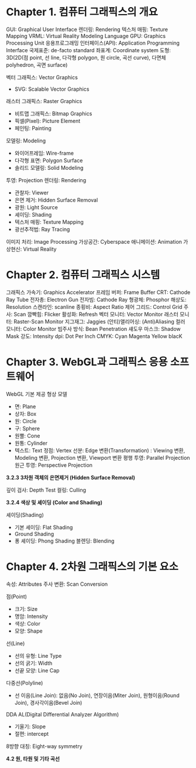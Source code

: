 # Chapter 1. 컴퓨터 그래픽스의 개요

GUI: Graphical User Interface
렌더링: Rendering
텍스처 매핑: Texture Mapping
VRML: Virtual Reality Modeling Language
GPU: Graphics Processing Unit
응용프로그래밍 인터페이스(API): Application Programming Interface
국제표준: de-facto standard
좌표계: Coordinate system
도형: 3D(2D(점 point, 선 line, 다각형 polygon, 원 circle, 곡선 curve), 다면체 polyhedron, 곡면 surface)

벡터 그래픽스: Vector Graphics
 - SVG: Scalable Vector Graphics

래스터 그래픽스: Raster Graphics
 - 비트맵 그래픽스: Bitmap Graphics
 - 픽셀(Pixel): Picture Element
 - 페인팅: Painting

모델링: Modeling
 - 와이어프레임: Wire-frame
 - 다각형 표면: Polygon Surface
 - 솔리드 모델링: Solid Modeling

투영: Projection
렌더링: Rendering
 - 관찰자: Viewer
 - 은면 제거: Hidden Surface Removal
 - 광원: Light Source
 - 셰이딩: Shading
 - 텍스처 매핑: Texture Mapping
 - 광선추적법: Ray Tracing

이미지 처리: Image Processing
가상공간: Cyberspace
애니메이션: Animation
가상현신: Virtual Reality

# Chapter 2. 컴퓨터 그래픽스 시스템

그래픽스 가속기: Graphics Accelerator
프레임 버퍼: Frame Buffer
CRT: Cathode Ray Tube
전자총: Electron Gun
전자빔: Cathode Ray
형광체: Phosphor
해상도: Resolution
스캔라인: scanline
종횡비: Aspect Ratio
제어 그리드: Control Grid
주사: Scan
깜빡힘: Flicker
활성화: Refresh
벡터 모니터: Vector Monitor
래스터 모니터: Raster-Scan Monitor
지그재그: Jaggies
(안티)앨리어싱: (Anti)Aliasing
컬러 모니터: Color Monitor
빔주사 방식: Bean Penetration
섀도우 마스크: Shadow Mask
강도: Intensity
dpi: Dot Per Inch
CMYK: Cyan Magenta Yellow blacK

# Chapter 3. WebGL과 그래픽스 응용 소프트웨어

WebGL 기본 제공 형상 모델
 - 면: Plane
 - 상자: Box
 - 원: Circle
 - 구: Sphere
 - 원뿔: Cone
 - 원통: Cylinder
 - 텍스트: Text
정점: Vertex
선분: Edge
변환(Transformation)
 : Viewing 변환, Modeling 변환, Projection 변환, Viewport 변환
평행 투영: Parallel Projection
원근 투영: Perspective Projection

**3.2.3 3차원 객체의 은면제거 (Hidden Surface Removal)**

깊이 검사: Depth Test
컬링: Culling

**3.2.4 색상 및 셰이딩 (Color and Shading)**

셰이딩(Shading)
 - 기본 셰이딩: Flat Shading
 - Ground Shading
 - 퐁 셰이딩: Phong Shading
블렌딩: Blending

# Chapter 4. 2차원 그래픽스의 기본 요소

속성: Attributes
주사 변환: Scan Conversion

점(Point)
 - 크기: Size
 - 명암: Intensity
 - 색상: Color
 - 모양: Shape

선(Line)
 - 선의 유형: Line Type
 - 선의 굵기: Width
 - 선끝 모양: Line Cap

다중선(Polyline)
 - 선 이음(Line Join): 없음(No Join), 연장이음(Miter Join), 원형이음(Round Join), 경사각이음(Bevel Join)

DDA AL(Digital Differential Analyzer Algorithm)
 - 기울기: Slope
 - 절편: intercept

8방향 대칭: Eight-way symmetry

**4.2 원, 타원 및 기타 곡선**

